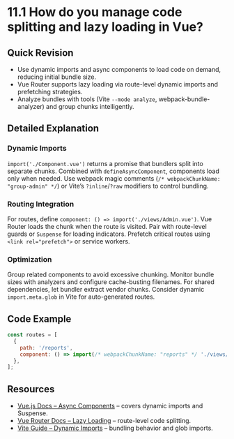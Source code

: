 # 11.1 How do you manage code splitting and lazy loading in Vue?

## Quick Revision
- Use dynamic imports and async components to load code on demand, reducing initial bundle size.
- Vue Router supports lazy loading via route-level dynamic imports and prefetching strategies.
- Analyze bundles with tools (Vite `--mode analyze`, webpack-bundle-analyzer) and group chunks intelligently.

## Detailed Explanation
### Dynamic Imports
`import('./Component.vue')` returns a promise that bundlers split into separate chunks. Combined with `defineAsyncComponent`, components load only when needed. Use webpack magic comments (`/* webpackChunkName: "group-admin" */`) or Vite’s `?inline`/`?raw` modifiers to control bundling.

### Routing Integration
For routes, define `component: () => import('./views/Admin.vue')`. Vue Router loads the chunk when the route is visited. Pair with route-level guards or `Suspense` for loading indicators. Prefetch critical routes using `<link rel="prefetch">` or service workers.

### Optimization
Group related components to avoid excessive chunking. Monitor bundle sizes with analyzers and configure cache-busting filenames. For shared dependencies, let bundler extract vendor chunks. Consider dynamic `import.meta.glob` in Vite for auto-generated routes.

## Code Example
```js
const routes = [
  {
    path: '/reports',
    component: () => import(/* webpackChunkName: "reports" */ './views/Reports.vue'),
  },
];
```

## Resources
- [Vue.js Docs – Async Components](https://vuejs.org/guide/components/async.html) – covers dynamic imports and Suspense.
- [Vue Router Docs – Lazy Loading](https://router.vuejs.org/guide/advanced/lazy-loading.html) – route-level code splitting.
- [Vite Guide – Dynamic Imports](https://vitejs.dev/guide/features.html#dynamic-import) – bundling behavior and glob imports.
